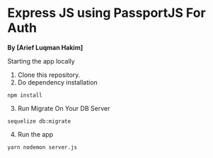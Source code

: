 # Express JS using PassportJS For Auth
**By [Arief Luqman Hakim]**

Starting the app locally
1. Clone this repository.
2. Do dependency installation
```
npm install
```
3. Run Migrate On Your DB Server
```
sequelize db:migrate
```
4. Run the app
```
yarn nodemon server.js
```
